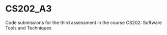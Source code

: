 # CS202_A3
Code submissions for the third assessment in the course CS202: Software Tools and Techniques
